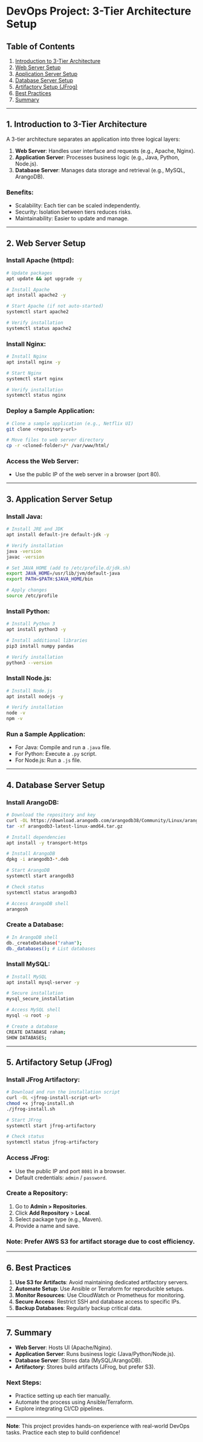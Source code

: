 # **DevOps Project: 3-Tier Architecture Setup**

## **Table of Contents**
1. [Introduction to 3-Tier Architecture](#1-introduction-to-3-tier-architecture)
2. [Web Server Setup](#2-web-server-setup)
3. [Application Server Setup](#3-application-server-setup)
4. [Database Server Setup](#4-database-server-setup)
5. [Artifactory Setup (JFrog)](#5-artifactory-setup-jfrog)
6. [Best Practices](#6-best-practices)
7. [Summary](#7-summary)

---

## **1. Introduction to 3-Tier Architecture**

A 3-tier architecture separates an application into three logical layers:
1. **Web Server**: Handles user interface and requests (e.g., Apache, Nginx).
2. **Application Server**: Processes business logic (e.g., Java, Python, Node.js).
3. **Database Server**: Manages data storage and retrieval (e.g., MySQL, ArangoDB).

### **Benefits:**
- Scalability: Each tier can be scaled independently.
- Security: Isolation between tiers reduces risks.
- Maintainability: Easier to update and manage.

---

## **2. Web Server Setup**

### **Install Apache (httpd):**
```bash
# Update packages
apt update && apt upgrade -y

# Install Apache
apt install apache2 -y

# Start Apache (if not auto-started)
systemctl start apache2

# Verify installation
systemctl status apache2
```

### **Install Nginx:**
```bash
# Install Nginx
apt install nginx -y

# Start Nginx
systemctl start nginx

# Verify installation
systemctl status nginx
```

### **Deploy a Sample Application:**
```bash
# Clone a sample application (e.g., Netflix UI)
git clone <repository-url>

# Move files to web server directory
cp -r <cloned-folder>/* /var/www/html/
```

### **Access the Web Server:**
- Use the public IP of the web server in a browser (port 80).

---

## **3. Application Server Setup**

### **Install Java:**
```bash
# Install JRE and JDK
apt install default-jre default-jdk -y

# Verify installation
java -version
javac -version

# Set JAVA_HOME (add to /etc/profile.d/jdk.sh)
export JAVA_HOME=/usr/lib/jvm/default-java
export PATH=$PATH:$JAVA_HOME/bin

# Apply changes
source /etc/profile
```

### **Install Python:**
```bash
# Install Python 3
apt install python3 -y

# Install additional libraries
pip3 install numpy pandas

# Verify installation
python3 --version
```

### **Install Node.js:**
```bash
# Install Node.js
apt install nodejs -y

# Verify installation
node -v
npm -v
```

### **Run a Sample Application:**
- For Java: Compile and run a `.java` file.
- For Python: Execute a `.py` script.
- For Node.js: Run a `.js` file.

---

## **4. Database Server Setup**

### **Install ArangoDB:**
```bash
# Download the repository and key
curl -OL https://download.arangodb.com/arangodb38/Community/Linux/arangodb3-latest-linux-amd64.tar.gz
tar -xf arangodb3-latest-linux-amd64.tar.gz

# Install dependencies
apt install -y transport-https

# Install ArangoDB
dpkg -i arangodb3-*.deb

# Start ArangoDB
systemctl start arangodb3

# Check status
systemctl status arangodb3

# Access ArangoDB shell
arangosh
```

### **Create a Database:**
```bash
# In ArangoDB shell
db._createDatabase("raham");
db._databases(); # List databases
```

### **Install MySQL:**
```bash
# Install MySQL
apt install mysql-server -y

# Secure installation
mysql_secure_installation

# Access MySQL shell
mysql -u root -p

# Create a database
CREATE DATABASE raham;
SHOW DATABASES;
```

---

## **5. Artifactory Setup (JFrog)**

### **Install JFrog Artifactory:**
```bash
# Download and run the installation script
curl -OL <jfrog-install-script-url>
chmod +x jfrog-install.sh
./jfrog-install.sh

# Start JFrog
systemctl start jfrog-artifactory

# Check status
systemctl status jfrog-artifactory
```

### **Access JFrog:**
- Use the public IP and port `8081` in a browser.
- Default credentials: `admin` / `password`.

### **Create a Repository:**
1. Go to **Admin > Repositories**.
2. Click **Add Repository** > **Local**.
3. Select package type (e.g., Maven).
4. Provide a name and save.

### **Note**: Prefer AWS S3 for artifact storage due to cost efficiency.

---

## **6. Best Practices**

1. **Use S3 for Artifacts**: Avoid maintaining dedicated artifactory servers.
2. **Automate Setup**: Use Ansible or Terraform for reproducible setups.
3. **Monitor Resources**: Use CloudWatch or Prometheus for monitoring.
4. **Secure Access**: Restrict SSH and database access to specific IPs.
5. **Backup Databases**: Regularly backup critical data.

---

## **7. Summary**

- **Web Server**: Hosts UI (Apache/Nginx).
- **Application Server**: Runs business logic (Java/Python/Node.js).
- **Database Server**: Stores data (MySQL/ArangoDB).
- **Artifactory**: Stores build artifacts (JFrog, but prefer S3).

### **Next Steps**:
- Practice setting up each tier manually.
- Automate the process using Ansible/Terraform.
- Explore integrating CI/CD pipelines.

---

**Note**: This project provides hands-on experience with real-world DevOps tasks. Practice each step to build confidence!

